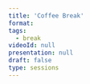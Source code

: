 ```yaml
---
title: 'Coffee Break'
format: 
tags:
  - break
videoId: null
presentation: null
draft: false
type: sessions
---
```

<!-- Lunch and Coffee is served over in our {{< button-link label="virtual Meet & Greet Room" icon="link" url="/online-conference/#the-meet--greet-room" >}}. The speakers from the last session are available for an after-talk chat at the tables. -->
